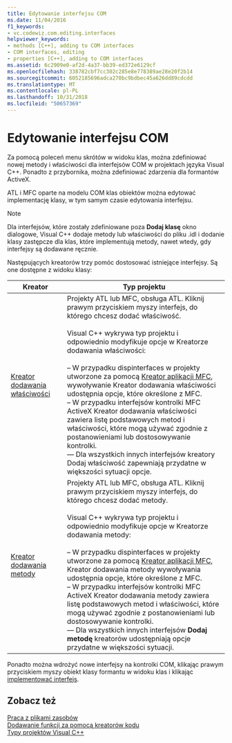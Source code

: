 ```yaml
---
title: Edytowanie interfejsu COM
ms.date: 11/04/2016
f1_keywords:
- vc.codewiz.com.editing.interfaces
helpviewer_keywords:
- methods [C++], adding to COM interfaces
- COM interfaces, editing
- properties [C++], adding to COM interfaces
ms.assetid: 6c2909e0-af2d-4a37-bb39-ed372e6129cf
ms.openlocfilehash: 338782cbf7cc302c285e8e778389ae28e20f2b14
ms.sourcegitcommit: 6052185696adca270bc9bdbec45a626dd89cdcdd
ms.translationtype: MT
ms.contentlocale: pl-PL
ms.lasthandoff: 10/31/2018
ms.locfileid: "50657369"
---
```

# <a name="editing-a-com-interface"></a>Edytowanie interfejsu COM

Za pomocą poleceń menu skrótów w widoku klas, można zdefiniować nowej metody i właściwości dla interfejsów COM w projektach języka Visual C++. Ponadto z przybornika, można zdefiniować zdarzenia dla formantów ActiveX.

ATL i MFC oparte na modelu COM klas obiektów można edytować implementację klasy, w tym samym czasie edytowania interfejsu.

> [!NOTE]
>  Dla interfejsów, które zostały zdefiniowane poza **Dodaj klasę** okno dialogowe, Visual C++ dodaje metody lub właściwości do pliku .idl i dodanie klasy zastępcze dla klas, które implementują metody, nawet wtedy, gdy interfejsy są dodawane ręcznie.

Następujących kreatorów trzy pomóc dostosować istniejące interfejsy. Są one dostępne z widoku klasy:

|Kreator|Typ projektu|
|------------|------------------|
|[Kreator dodawania właściwości](../ide/names-add-property-wizard.md)|Projekty ATL lub MFC, obsługa ATL. Kliknij prawym przyciskiem myszy interfejs, do którego chcesz dodać właściwość.<br /><br />Visual C++ wykrywa typ projektu i odpowiednio modyfikuje opcje w Kreatorze dodawania właściwości:<br /><br />– W przypadku dispinterfaces w projekty utworzone za pomocą [Kreator aplikacji MFC](../mfc/reference/mfc-application-wizard.md), wywoływanie Kreator dodawania właściwości udostępnia opcje, które określone z MFC.<br />– W przypadku interfejsów kontrolki MFC ActiveX Kreator dodawania właściwości zawiera listę podstawowych metod i właściwości, które mogą używać zgodnie z postanowieniami lub dostosowywanie kontrolki.<br />— Dla wszystkich innych interfejsów kreatory Dodaj właściwość zapewniają przydatne w większości sytuacji opcje.|
|[Kreator dodawania metody](../ide/add-method-wizard.md)|Projekty ATL lub MFC, obsługa ATL. Kliknij prawym przyciskiem myszy interfejs, do którego chcesz dodać metody.<br /><br />Visual C++ wykrywa typ projektu i odpowiednio modyfikuje opcje w Kreatorze dodawania metody:<br /><br />– W przypadku dispinterfaces w projekty utworzone za pomocą [Kreator aplikacji MFC](../mfc/reference/mfc-application-wizard.md), Kreator dodawania metody wywoływania udostępnia opcje, które określone z MFC.<br />– W przypadku interfejsów kontrolki MFC ActiveX Kreator dodawania metody zawiera listę podstawowych metod i właściwości, które mogą używać zgodnie z postanowieniami lub dostosowywanie kontrolki.<br />— Dla wszystkich innych interfejsów **Dodaj metodę** kreatorów udostępniają opcje przydatne w większości sytuacji.|

Ponadto można wdrożyć nowe interfejsy na kontrolki COM, klikając prawym przyciskiem myszy obiekt klasy formantu w widoku klas i klikając [implementować interfejs](../ide/implement-interface-wizard.md).

## <a name="see-also"></a>Zobacz też

[Praca z plikami zasobów](../windows/working-with-resource-files.md)<br>
[Dodawanie funkcji za pomocą kreatorów kodu](../ide/adding-functionality-with-code-wizards-cpp.md)<br>
[Typy projektów Visual C++](../ide/visual-cpp-project-types.md)